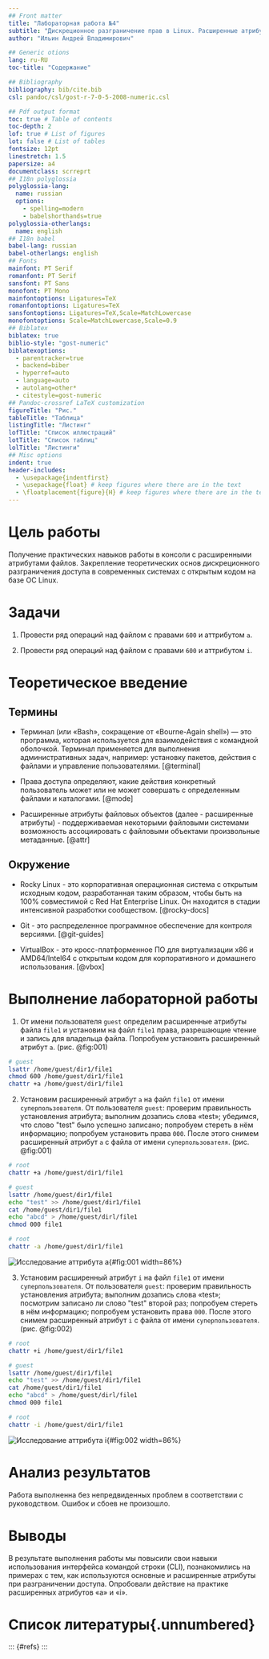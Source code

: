 ```yaml
---
## Front matter
title: "Лабораторная работа №4"
subtitle: "Дискреционное разграничение прав в Linux. Расширенные атрибуты"
author: "Ильин Андрей Владимирович"

## Generic otions
lang: ru-RU
toc-title: "Содержание"

## Bibliography
bibliography: bib/cite.bib
csl: pandoc/csl/gost-r-7-0-5-2008-numeric.csl

## Pdf output format
toc: true # Table of contents
toc-depth: 2
lof: true # List of figures
lot: false # List of tables
fontsize: 12pt
linestretch: 1.5
papersize: a4
documentclass: scrreprt
## I18n polyglossia
polyglossia-lang:
  name: russian
  options:
	- spelling=modern
	- babelshorthands=true
polyglossia-otherlangs:
  name: english
## I18n babel
babel-lang: russian
babel-otherlangs: english
## Fonts
mainfont: PT Serif
romanfont: PT Serif
sansfont: PT Sans
monofont: PT Mono
mainfontoptions: Ligatures=TeX
romanfontoptions: Ligatures=TeX
sansfontoptions: Ligatures=TeX,Scale=MatchLowercase
monofontoptions: Scale=MatchLowercase,Scale=0.9
## Biblatex
biblatex: true
biblio-style: "gost-numeric"
biblatexoptions:
  - parentracker=true
  - backend=biber
  - hyperref=auto
  - language=auto
  - autolang=other*
  - citestyle=gost-numeric
## Pandoc-crossref LaTeX customization
figureTitle: "Рис."
tableTitle: "Таблица"
listingTitle: "Листинг"
lofTitle: "Список иллюстраций"
lotTitle: "Список таблиц"
lolTitle: "Листинги"
## Misc options
indent: true
header-includes:
  - \usepackage{indentfirst}
  - \usepackage{float} # keep figures where there are in the text
  - \floatplacement{figure}{H} # keep figures where there are in the text
---
```


# Цель работы

Получение практических навыков работы в консоли с расширенными атрибутами файлов. Закрепление теоретических основ дискреционного разграничения доступа в современных системах с открытым кодом на базе ОС Linux.

# Задачи

1. Провести ряд операций над файлом с правами `600` и аттрибутом `a`.

2. Провести ряд операций над файлом с правами `600` и аттрибутом `i`.

# Теоретическое введение

## Термины

- Терминал (или «Bash», сокращение от «Bourne-Again shell») — это программа, которая используется для взаимодействия с командной оболочкой. Терминал применяется для выполнения административных задач, например: установку пакетов, действия с файлами и управление пользователями. [@terminal]

- Права доступа определяют, какие действия конкретный пользователь может или не может совершать с определенным файлами и каталогами. [@mode]

- Расширенные атрибуты файловых объектов (далее - расширенные атрибуты) - поддерживаемая некоторыми файловыми системами возможность ассоциировать с файловыми объектами произвольные метаданные. [@attr]

## Окружение

- Rocky Linux - это корпоративная операционная система с открытым исходным кодом, разработанная таким образом, чтобы быть на 100% совместимой с Red Hat Enterprise Linux. Он находится в стадии интенсивной разработки сообществом. [@rocky-docs]

- Git - это распределенное программное обеспечение для контроля версиями. [@git-guides]

- VirtualBox - это кросс-платформенное ПО для виртуализации x86 и AMD64/Intel64 с открытым кодом для корпоративного и домашнего использования. [@vbox]

# Выполнение лабораторной работы

1. От имени пользователя `guest` определим расширенные атрибуты файла `file1` и установим на файл `file1` права, разрешающие чтение и запись для владельца файла. Попробуем установить расширенный атрибут `a`. (рис. @fig:001)

```bash
# guest
lsattr /home/guest/dir1/file1
chmod 600 /home/guest/dir1/file1
chattr +a /home/guest/dir1/file1
```

2. Установим расширенный атрибут `a` на файл `file1` от имени `суперпользователя`. От пользователя `guest`: проверим правильность установления атрибута; выполним дозапись слова «test»; убедимся, что слово "test" было успешно записано; попробуем стереть в нём информацию; попробуем установить права `000`. После этого снимем расширенный атрибут `a` с файла от имени `суперпользователя`. (рис. @fig:001)

```bash
# root
chattr +a /home/guest/dir1/file1
```

```bash
# guest
lsattr /home/guest/dir1/file1
echo "test" >> /home/guest/dir1/file1
cat /home/guest/dir1/file1
echo "abcd" > /home/guest/dirl/file1
chmod 000 file1
```

```bash
# root
chattr -a /home/guest/dir1/file1
```

![Исследование аттрибута `a`](images/01.png){#fig:001 width=86%}

3. Установим расширенный атрибут `i` на файл `file1` от имени `суперпользователя`. От пользователя `guest`: проверим правильность установления атрибута; выполним дозапись слова «test»; посмотрим записано ли слово "test" второй раз; попробуем стереть в нём информацию; попробуем установить права `000`. После этого снимем расширенный атрибут `i` с файла от имени `суперпользователя`. (рис. @fig:002)

```bash
# root
chattr +i /home/guest/dir1/file1
```

```bash
# guest
lsattr /home/guest/dir1/file1
echo "test" >> /home/guest/dir1/file1
cat /home/guest/dir1/file1
echo "abcd" > /home/guest/dirl/file1
chmod 000 file1
```

```bash
# root
chattr -i /home/guest/dir1/file1
```

![Исследование аттрибута `i`](images/02.png){#fig:002 width=86%}

# Анализ результатов

Работа выполненна без непредвиденных проблем в соответствии с руководством. Ошибок и сбоев не произошло.

# Выводы

В результате выполнения работы мы повысили свои навыки использования интерфейса командой строки (CLI), познакомились на примерах с тем, как используются основные и расширенные атрибуты при разграничении доступа. Опробовали действие на практике расширенных атрибутов «а» и «i».

# Список литературы{.unnumbered}

::: {#refs}
:::
